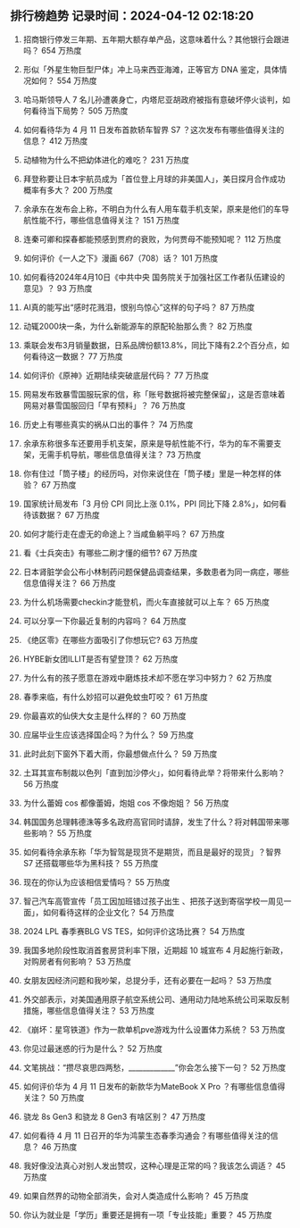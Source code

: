 
## 排行榜趋势 记录时间：2024-04-12 02:18:20
  
  1. 招商银行停发三年期、五年期大额存单产品，这意味着什么？其他银行会跟进吗？ 654 万热度
    
  2. 形似「外星生物巨型尸体」冲上马来西亚海滩，正等官方 DNA 鉴定，具体情况如何？ 554 万热度
    
  3. 哈马斯领导人 7 名儿孙遭袭身亡，内塔尼亚胡政府被指有意破坏停火谈判，如何看待当下局势？ 505 万热度
    
  4. 如何看待华为 4 月 11 日发布首款轿车智界 S7 ？这次发布有哪些值得关注的信息？ 412 万热度
    
  5. 动植物为什么不把幼体进化的难吃？ 231 万热度
    
  6. 拜登称要让日本宇航员成为「首位登上月球的非美国人」，美日探月合作成功概率有多大？ 200 万热度
    
  7. 余承东在发布会上称，不明白为什么有人用车载手机支架，原来是他们的车导航性能不行，哪些信息值得关注？ 151 万热度
    
  8. 连秦可卿和探春都能预感到贾府的衰败，为何贾母不能预知呢？ 112 万热度
    
  9. 如何评价《一人之下》漫画 667（708）话？ 101 万热度
    
  10. 如何看待2024年4月10日《中共中央 国务院关于加强社区工作者队伍建设的意见》？ 93 万热度
    
  11. AI真的能写出“感时花溅泪，恨别鸟惊心”这样的句子吗？ 87 万热度
    
  12. 动辄2000块一条，为什么新能源车的原配轮胎那么贵？ 82 万热度
    
  13. 乘联会发布3月销量数据，日系品牌份额13.8%，同比下降有2.2个百分点，如何看待这一数据？ 77 万热度
    
  14. 如何评价《原神》近期陆续突破底层代码？ 77 万热度
    
  15. 网易发布致暴雪国服玩家的信，称「账号数据将被完整保留」，这是否意味着网易对暴雪国服回归「早有预料」？ 76 万热度
    
  16. 历史上有哪些真实的祸从口出的事件？ 74 万热度
    
  17. 余承东称很多车还要用手机支架，原来是导航性能不行，华为的车不需要支架，无需手机导航，哪些信息值得关注？ 73 万热度
    
  18. 你有住过「筒子楼」的经历吗，对你来说住在「筒子楼」里是一种怎样的体验？ 67 万热度
    
  19. 国家统计局发布「3 月份 CPI 同比上涨 0.1%，PPI 同比下降 2.8%」，如何看待该数据？ 67 万热度
    
  20. 如何才能行走在虚无的命途上？当咸鱼躺平吗？ 67 万热度
    
  21. 看《士兵突击》有哪些二刷才懂的细节? 67 万热度
    
  22. 日本肾脏学会公布小林制药问题保健品调查结果，多数患者为同一病症，哪些信息值得关注？ 66 万热度
    
  23. 为什么机场需要checkin才能登机，而火车直接就可以上车？ 65 万热度
    
  24. 可以分享一下你最近复制的内容吗？ 64 万热度
    
  25. 《绝区零》在哪些方面吸引了你想玩它? 63 万热度
    
  26. HYBE新女团ILLIT是否有望登顶？ 62 万热度
    
  27. 为什么有的孩子愿意在游戏中磨炼技术却不愿在学习中努力？ 62 万热度
    
  28. 春季来临，有什么妙招可以避免蚊虫叮咬？ 61 万热度
    
  29. 你最喜欢的仙侠大女主是什么样的？ 60 万热度
    
  30. 应届毕业生应该选择国企吗？为什么？ 59 万热度
    
  31. 此时此刻下窗外下着大雨，你最想做点什么？ 59 万热度
    
  32. 土耳其宣布制裁以色列「直到加沙停火」，如何看待此举？将带来什么影响？ 56 万热度
    
  33. 为什么蕾姆 cos 都像蕾姆，炮姐 cos 不像炮姐？ 56 万热度
    
  34. 韩国国务总理韩德洙等多名政府高官同时请辞，发生了什么？将对韩国带来哪些影响？ 55 万热度
    
  35. 如何看待余承东称「华为智驾是现货不是期货，而且是最好的现货」？智界 S7 还搭载哪些华为黑科技？ 55 万热度
    
  36. 现在的你认为应该相信爱情吗？ 55 万热度
    
  37. 智己汽车高管宣传「员工因加班错过孩子出生 、把孩子送到寄宿学校一周见一面」，如何看待这样的企业文化？ 54 万热度
    
  38. 2024 LPL 春季赛BLG VS TES，如何评价这场比赛？ 54 万热度
    
  39. 我国多地阶段性取消首套房贷利率下限，近期超 10 城宣布 4 月起施行新政，对购房者有何影响？ 53 万热度
    
  40. 女朋友因经济问题和我吵架，总提分手，还有必要在一起吗？ 53 万热度
    
  41. 外交部表示，对美国通用原子航空系统公司、通用动力陆地系统公司采取反制措施，哪些信息值得关注？ 53 万热度
    
  42. 《崩坏：星穹铁道》作为一款单机pve游戏为什么设置体力系统？ 53 万热度
    
  43. 你见过最迷惑的行为是什么？ 52 万热度
    
  44. 文笔挑战：“攒尽哀思四两愁，_____________”你会怎么接下一句？ 52 万热度
    
  45. 如何评价华为 4 月 11 日发布的新款华为MateBook X Pro ？有哪些信息值得关注？ 50 万热度
    
  46. 骁龙 8s Gen3 和骁龙 8 Gen3 有啥区别？ 47 万热度
    
  47. 如何看待 4 月 11 日召开的华为鸿蒙生态春季沟通会？有哪些值得关注的信息？ 46 万热度
    
  48. 我好像没法真心对别人发出赞叹，这种心理是正常的吗？我该怎么调适？ 45 万热度
    
  49. 如果自然界的动物全部消失，会对人类造成什么影响？ 45 万热度
    
  50. 你认为就业是「学历」重要还是拥有一项「专业技能」重要？ 45 万热度
    